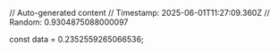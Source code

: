 // Auto-generated content
// Timestamp: 2025-06-01T11:27:09.360Z
// Random: 0.9304875088000097

const data = 0.2352559265066536;